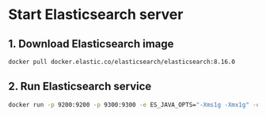 # Start Elasticsearch server

## 1. Download Elasticsearch image

```bash
docker pull docker.elastic.co/elasticsearch/elasticsearch:8.16.0
```

## 2. Run Elasticsearch service

```bash
docker run -p 9200:9200 -p 9300:9300 -e ES_JAVA_OPTS="-Xms1g -Xmx1g" -e "discovery.type=single-node" -e "xpack.security.enabled=false" \ docker.elastic.co/elasticsearch/elasticsearch:8.16.0
```
